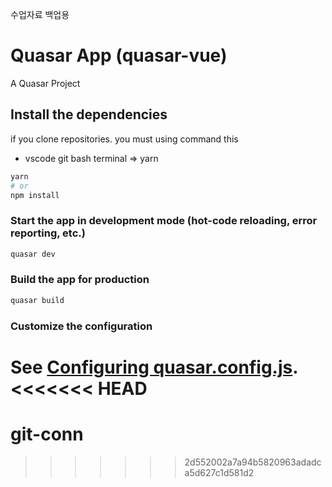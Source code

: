 수업자료 백업용

# Quasar App (quasar-vue)

A Quasar Project

## Install the dependencies
if you clone repositories. you must using command this
 - vscode git bash terminal => yarn

```bash
yarn
# or
npm install
```

### Start the app in development mode (hot-code reloading, error reporting, etc.)
```bash
quasar dev
```


### Build the app for production
```bash
quasar build
```

### Customize the configuration
See [Configuring quasar.config.js](https://v2.quasar.dev/quasar-cli-webpack/quasar-config-js).
<<<<<<< HEAD
=======
# git-conn
>>>>>>> 2d552002a7a94b5820963adadca5d627c1d581d2
